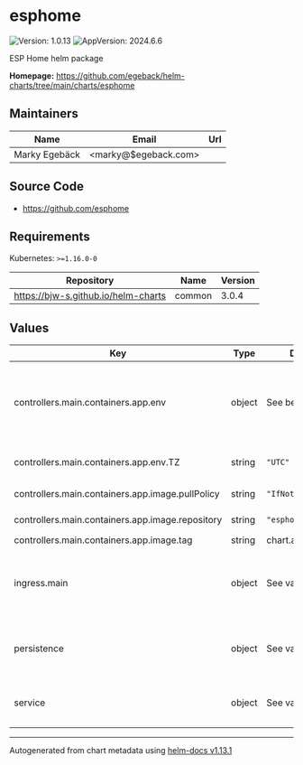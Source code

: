 # esphome

![Version: 1.0.13](https://img.shields.io/badge/Version-1.0.13-informational?style=flat-square) ![AppVersion: 2024.6.6](https://img.shields.io/badge/AppVersion-2024.6.6-informational?style=flat-square)

ESP Home helm package

**Homepage:** <https://github.com/egeback/helm-charts/tree/main/charts/esphome>

## Maintainers

| Name | Email | Url |
| ---- | ------ | --- |
| Marky Egebäck | <marky@$egeback.com> |  |

## Source Code

* <https://github.com/esphome>

## Requirements

Kubernetes: `>=1.16.0-0`

| Repository | Name | Version |
|------------|------|---------|
| https://bjw-s.github.io/helm-charts | common | 3.0.4 |

## Values

| Key | Type | Default | Description |
|-----|------|---------|-------------|
| controllers.main.containers.app.env | object | See below | environment variables. See more environment variables in the [esphome documentation](https://esphome.org). |
| controllers.main.containers.app.env.TZ | string | `"UTC"` | Set the container timezone |
| controllers.main.containers.app.image.pullPolicy | string | `"IfNotPresent"` | image pull policy |
| controllers.main.containers.app.image.repository | string | `"esphome/esphome"` | image repository |
| controllers.main.containers.app.image.tag | string | chart.appVersion | image tag |
| ingress.main | object | See values.yaml | Enable and configure ingress settings for the chart under this key. |
| persistence | object | See values.yaml | Configure persistence settings for the chart under this key. |
| service | object | See values.yaml | Configures service settings for the chart. |

----------------------------------------------
Autogenerated from chart metadata using [helm-docs v1.13.1](https://github.com/norwoodj/helm-docs/releases/v1.13.1)
